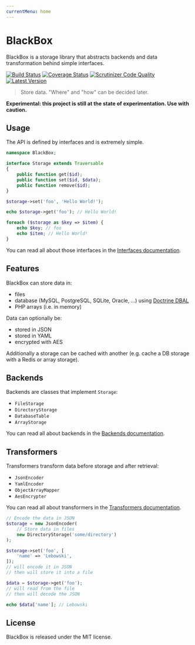 ```yaml
---
currentMenu: home
---
```


# BlackBox

BlackBox is a storage library that abstracts backends and data transformation behind simple interfaces.

[![Build Status](https://img.shields.io/travis/mnapoli/BlackBox.svg?style=flat-square)](https://travis-ci.org/mnapoli/BlackBox)
[![Coverage Status](https://img.shields.io/coveralls/mnapoli/BlackBox/master.svg?style=flat-square)](https://coveralls.io/r/mnapoli/BlackBox?branch=master)
[![Scrutinizer Code Quality](https://img.shields.io/scrutinizer/g/mnapoli/BlackBox.svg?style=flat-square)](https://scrutinizer-ci.com/g/mnapoli/BlackBox/?branch=master)
[![Latest Version](https://img.shields.io/github/release/mnapoli/BlackBox.svg?style=flat-square)](https://packagist.org/packages/mnapoli/BlackBox)

> Store data. "Where" and "how" can be decided later.

**Experimental: this project is still at the state of experimentation. Use with caution.**

## Usage

The API is defined by interfaces and is extremely simple.

```php
namespace BlackBox;

interface Storage extends Traversable
{
    public function get($id);
    public function set($id, $data);
    public function remove($id);
}

$storage->set('foo', 'Hello World!');

echo $storage->get('foo'); // Hello World!

foreach ($storage as $key => $item) {
    echo $key; // foo
    echo $item; // Hello World!
}
```

You can read all about those interfaces in the [Interfaces documentation](doc/interfaces.md).

## Features

BlackBox can store data in:

- files
- database (MySQL, PostgreSQL, SQLite, Oracle, …) using [Doctrine DBAL](http://docs.doctrine-project.org/projects/doctrine-dbal/en/latest/)
- PHP arrays (i.e. in memory)

Data can optionally be:

- stored in JSON
- stored in YAML
- encrypted with AES

Additionally a storage can be cached with another (e.g. cache a DB storage with a Redis or array storage).

## Backends

Backends are classes that implement `Storage`:

- `FileStorage`
- `DirectoryStorage`
- `DatabaseTable`
- `ArrayStorage`

You can read all about backends in the [Backends documentation](doc/backends.md).

## Transformers

Transformers transform data before storage and after retrieval:

- `JsonEncoder`
- `YamlEncoder`
- `ObjectArrayMapper`
- `AesEncrypter`

You can read all about transformers in the [Transformers documentation](doc/transformers.md).

```php
// Encode the data in JSON
$storage = new JsonEncoder(
    // Store data in files
    new DirectoryStorage('some/directory')
);

$storage->set('foo', [
    'name' => 'Lebowski',
]);
// will encode it in JSON
// then will store it into a file

$data = $storage->get('foo');
// will read from the file
// then will decode the JSON

echo $data['name']; // Lebowski
```

## License

BlackBox is released under the MIT license.
